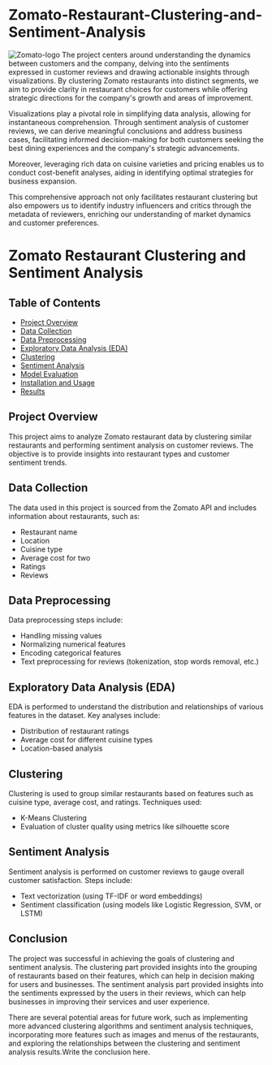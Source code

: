 # Zomato-Restaurant-Clustering-and-Sentiment-Analysis
![Zomato-logo](https://github.com/user-attachments/assets/da857edf-b525-4a3d-a615-fb8a55b25e3f)
The project centers around understanding the dynamics between customers and the company, delving into the sentiments expressed in customer reviews and drawing actionable insights through visualizations. By clustering Zomato restaurants into distinct segments, we aim to provide clarity in restaurant choices for customers while offering strategic directions for the company's growth and areas of improvement.

Visualizations play a pivotal role in simplifying data analysis, allowing for instantaneous comprehension. Through sentiment analysis of customer reviews, we can derive meaningful conclusions and address business cases, facilitating informed decision-making for both customers seeking the best dining experiences and the company's strategic advancements.

Moreover, leveraging rich data on cuisine varieties and pricing enables us to conduct cost-benefit analyses, aiding in identifying optimal strategies for business expansion.

This comprehensive approach not only facilitates restaurant clustering but also empowers us to identify industry influencers and critics through the metadata of reviewers, enriching our understanding of market dynamics and customer preferences.

# Zomato Restaurant Clustering and Sentiment Analysis

## Table of Contents
- [Project Overview](#project-overview)
- [Data Collection](#data-collection)
- [Data Preprocessing](#data-preprocessing)
- [Exploratory Data Analysis (EDA)](#exploratory-data-analysis-eda)
- [Clustering](#clustering)
- [Sentiment Analysis](#sentiment-analysis)
- [Model Evaluation](#model-evaluation)
- [Installation and Usage](#installation-and-usage)
- [Results](#results)
  

## Project Overview
This project aims to analyze Zomato restaurant data by clustering similar restaurants and performing sentiment analysis on customer reviews. The objective is to provide insights into restaurant types and customer sentiment trends.

## Data Collection
The data used in this project is sourced from the Zomato API and includes information about restaurants, such as:
- Restaurant name
- Location
- Cuisine type
- Average cost for two
- Ratings
- Reviews

## Data Preprocessing
Data preprocessing steps include:
- Handling missing values
- Normalizing numerical features
- Encoding categorical features
- Text preprocessing for reviews (tokenization, stop words removal, etc.)

## Exploratory Data Analysis (EDA)
EDA is performed to understand the distribution and relationships of various features in the dataset. Key analyses include:
- Distribution of restaurant ratings
- Average cost for different cuisine types
- Location-based analysis

## Clustering
Clustering is used to group similar restaurants based on features such as cuisine type, average cost, and ratings. Techniques used:
- K-Means Clustering
- Evaluation of cluster quality using metrics like silhouette score

## Sentiment Analysis
Sentiment analysis is performed on customer reviews to gauge overall customer satisfaction. Steps include:
- Text vectorization (using TF-IDF or word embeddings)
- Sentiment classification (using models like Logistic Regression, SVM, or LSTM)
## Conclusion

The project was successful in achieving the goals of clustering and sentiment analysis. The clustering part provided insights into the grouping of restaurants based on their features, which can help in decision making for users and businesses. The sentiment analysis part provided insights into the sentiments expressed by the users in their reviews, which can help businesses in improving their services and user experience.

There are several potential areas for future work, such as implementing more advanced clustering algorithms and sentiment analysis techniques, incorporating more features such as images and menus of the restaurants, and exploring the relationships between the clustering and sentiment analysis results.Write the conclusion here.

